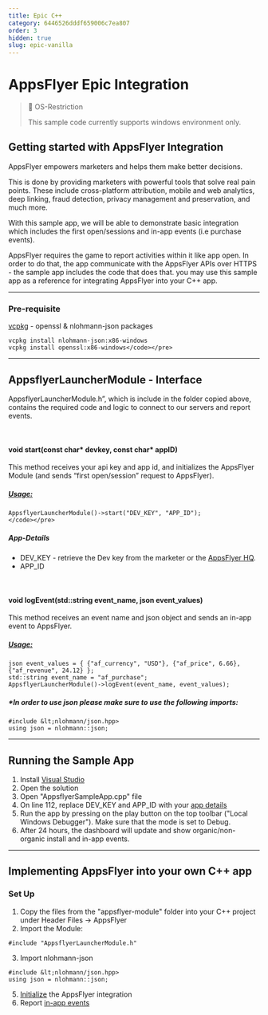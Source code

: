 ```yaml
---
title: Epic C++
category: 6446526dddf659006c7ea807
order: 3
hidden: true
slug: epic-vanilla
---
```


# AppsFlyer Epic Integration

> 🚧 OS-Restriction
>
> This sample code currently supports windows environment only.

## **Getting started with AppsFlyer Integration**

AppsFlyer empowers marketers and helps them make better decisions.

This is done by providing marketers with powerful tools that solve real pain points. These include cross-platform attribution, mobile and web analytics, deep linking, fraud detection, privacy management and preservation, and much more.

With this sample app, we will be able to demonstrate basic integration which includes the first open/sessions and in-app events (i.e purchase events).

AppsFlyer requires the game to report activities within it like app open. In order to do that, the app communicate with the AppsFlyer APIs over HTTPS - the sample app includes the code that does that.
you may use this sample app as a reference for integrating AppsFlyer into your C++ app.

<hr/>

### Pre-requisite

[vcpkg](https://vcpkg.io/en/index.html) - openssl & nlohmann-json packages

```
vcpkg install nlohmann-json:x86-windows
vcpkg install openssl:x86-windows</code></pre>
```

<hr/>

## **AppsflyerLauncherModule - Interface**

AppsflyerLauncherModule.h”, which is include in the folder copied above, contains the required code and logic to connect to our servers and report events.

<br/>

#### void start(const char* devkey, const char* appID)

This method receives your api key and app id, and initializes the AppsFlyer Module (and sends “first open/session” request to AppsFlyer).

##### <span style="text-decoration:underline;">Usage:</span>

```
AppsflyerLauncherModule()->start("DEV_KEY", "APP_ID");
</code></pre>

```

##### App-Details

- DEV_KEY - retrieve the Dev key from the marketer or the [AppsFlyer HQ](https://support.appsflyer.com/hc/en-us/articles/211719806-App-settings-#general-app-settings).
- APP_ID

<br/>

#### void **logEvent**(std::string **event_name**, json **event_values**)

This method receives an event name and json object and sends an in-app event to AppsFlyer.

##### <span style="text-decoration:underline;">Usage:</span>

```
json event_values = { {"af_currency", "USD"}, {"af_price", 6.66}, {"af_revenue", 24.12} };
std::string event_name = "af_purchase";
AppsflyerLauncherModule()->logEvent(event_name, event_values);
```

##### \*In order to use json please make sure to use the following imports:

```
#include &lt;nlohmann/json.hpp>
using json = nlohmann::json;
```

<hr>

## Running the Sample App

1. Install [Visual Studio](https://visualstudio.microsoft.com/)
2. Open the solution
3. Open "AppsflyerSampleApp.cpp" file
4. On line 112, replace DEV_KEY and APP_ID with your [app details](#App-Details)
5. Run the app by pressing on the play button on the top toolbar ("Local Windows Debugger"). Make sure that the mode is set to Debug.
6. After 24 hours, the dashboard will update and show organic/non-organic install and in-app events.

<hr/>

## **Implementing AppsFlyer into your own C++ app**

### Set Up

1. Copy the files from the "appsflyer-module" folder into your C++ project under Header Files -> AppsFlyer
2. Import the Module:

```
#include "AppsflyerLauncherModule.h"
```

3. Import nlohmann-json

```
#include &lt;nlohmann/json.hpp>
using json = nlohmann::json;
```

5. [Initialize](#void-startconst-char-devkey-const-char-appid) the AppsFlyer integration
6. Report [in-app events](#void-logeventstdstring-event_name-json-event_values)
